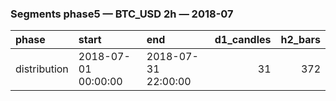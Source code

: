 ### Segments phase5 — BTC_USD 2h — 2018-07

| phase        | start               | end                 |   d1_candles |   h2_bars |
|:-------------|:--------------------|:--------------------|-------------:|----------:|
| distribution | 2018-07-01 00:00:00 | 2018-07-31 22:00:00 |           31 |       372 |